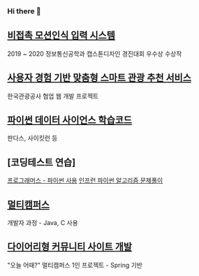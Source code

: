 ### Hi there 👋
## [비접촉 모션인식 입력 시스템](https://github.com/parkbible/Smart-Input-System.git)
2019 ~ 2020 정보통신공학과 캡스톤디자인 경진대회 우수상 수상작

## [사용자 경험 기반 맞춤형 스마트 관광 추천 서비스](https://github.com/parkbible/KTO.git)
한국관광공사 협업 웹 개발 프로젝트

## [파이썬 데이터 사이언스 학습코드](https://github.com/parkbible/parkbible.git)
판다스, 사이킷런 등

## [코딩테스트 연습]
[프로그래머스 - 파이썬 사용](https://github.com/parkbible/Programmers.git)
[인프런 파이썬 알고리즘 문제풀이](https://github.com/parkbible/Algorithm.git)

## [멀티캠퍼스](https://github.com/parkbible/Multicampus.git)
개발자 과정 - Java, C 사용

## [다이어리형 커뮤니티 사이트 개발](https://github.com/parkbible/Diary-Community.git)
"오늘 어때?" 멀티캠퍼스 1인 프로젝트 - Spring 기반

<!--
**parkbible/parkbible** is a ✨ _special_ ✨ repository because its `README.md` (this file) appears on your GitHub profile.

Here are some ideas to get you started:

- 🌱 I’m currently learning in multicampus

